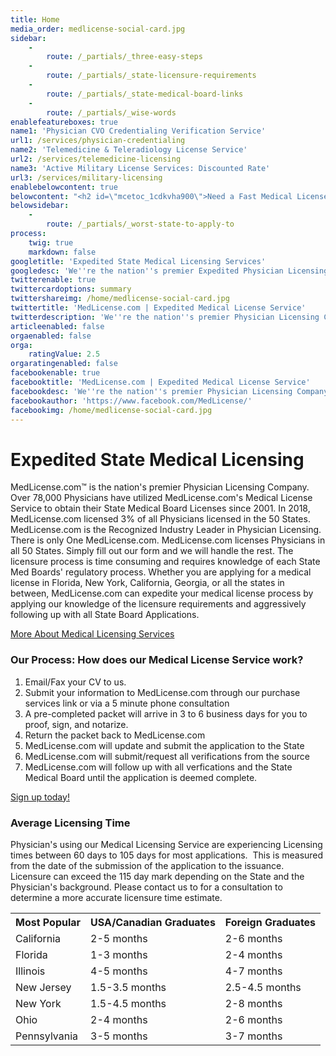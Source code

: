 ```yaml
---
title: Home
media_order: medlicense-social-card.jpg
sidebar:
    -
        route: /_partials/_three-easy-steps
    -
        route: /_partials/_state-licensure-requirements
    -
        route: /_partials/_state-medical-board-links
    -
        route: /_partials/_wise-words
enablefeatureboxes: true
name1: 'Physician CVO Credentialing Verification Service'
url1: /services/physician-credentialing
name2: 'Telemedicine & Teleradiology License Service'
url2: /services/telemedicine-licensing
name3: 'Active Military License Services: Discounted Rate'
url3: /services/military-licensing
enablebelowcontent: true
belowcontent: "<h2 id=\"mcetoc_1cdkvha900\">Need a Fast Medical License?</h2>\r\n<p>If you need a Medical License Fast and it doesn't matter where then consider the following States:</p>\r\n<h5># 1 - Indiana Medical Board</h5>\r\n<p>The Indiana Medical Board can issue a Temporary License in 2 weeks given that everything falls into place. Indiana has limited certification requirements which allows for an expedited process. The verifications which are required are limited to the NPDB-HIPDB report, Med School Transcripts, Exam Scores, and State License verficiations. Most licenses with Indiana are issued between 1 1/2 to 3 months.</p>\r\n<h5># 2 - Michigan Medical Board</h5>\r\n<p>The Michigan Medical Board is the only State with True Reciprocity. If a Physician has held an active License in the USA for at least 10 years, then the only verifications which are required are State License Certifications. Most licenses with Michigan are issued within 1 1/2 months to 3 months. If a Physician hasn't held a license for 10 years then the Physician's Medical School, State Licenses, and Board Scores have to be sent to the Indiana.</p>\r\n<h5># 3 - New York Medical Board</h5>\r\n<p>For Domestic Graduates, New York is one of the fastest States in the USA. Why? New York does not verify Employment, Privileges, Malpractice, or Medical Licenses. Because we only have to verify the physician's Med School, Training Hospitals, and Exam Scores. The process typically is complete and NY Med Licenses are issued between 1 1/2 to 3 months. The internal mail system with New York runs between 2-4 weeks. International Graduates can have a much longer licensure time frame due to the mandated FCVS Requirement for IMG's.</p>"
belowsidebar:
    -
        route: /_partials/_worst-state-to-apply-to
process:
    twig: true
    markdown: false
googletitle: 'Expedited State Medical Licensing Services'
googledesc: 'We''re the nation''s premier Expedited Physician Licensing Company. Over 61,000 State Medical Board Licenses  have been issued through MedLicense.com since 2001.'
twitterenable: true
twittercardoptions: summary
twittershareimg: /home/medlicense-social-card.jpg
twittertitle: 'MedLicense.com | Expedited Medical License Service'
twitterdescription: 'We''re the nation''s premier Physician Licensing Company. Over 61,000 Physicians have utilized MedLicense.com''s Medical License Service to obtain their State Medical Board Licenses since 2001.'
articleenabled: false
orgaenabled: false
orga:
    ratingValue: 2.5
orgaratingenabled: false
facebookenable: true
facebooktitle: 'MedLicense.com | Expedited Medical License Service'
facebookdesc: 'We''re the nation''s premier Physician Licensing Company. Over 61,000 Physicians have utilized MedLicense.com''s Medical License Service to obtain their State Medical Board Licenses since 2001.'
facebookauthor: 'https://www.facebook.com/MedLicense/'
facebookimg: /home/medlicense-social-card.jpg
---
```


<h1 id="mcetoc_1cec8a5l50">Expedited State Medical Licensing</h1>
<p>MedLicense.com&trade; is the nation's premier Physician Licensing Company. Over 78,000 Physicians have utilized MedLicense.com's Medical License Service to obtain their State Medical Board Licenses since 2001. In 2018, MedLicense.com licensed 3% of all Physicians licensed in the 50 States. MedLicense.com is the Recognized Industry Leader in Physician Licensing. There is only One MedLicense.com. MedLicense.com licenses Physicians in all 50 States. Simply fill out our form and we will handle the rest. The licensure process is time consuming and requires knowledge of each State Med Boards' regulatory process. Whether you are applying for a medical license in Florida, New York, California, Georgia, or all the states in between, MedLicense.com can expedite your medical license process by applying our knowledge of the licensure requirements and aggressively following up with all State Board Applications.</p>
<p><a class="btn btn-secondary" href="../../services">More About Medical Licensing Services</a></p>
<h3 id="mcetoc_1cec8a5l51">Our Process: How does our Medical License Service work?</h3>
<ol>
<li>Email/Fax your CV to us.</li>
<li>Submit your information to MedLicense.com through our purchase services link or via a 5 minute phone consultation</li>
<li>A pre-completed packet will arrive in 3 to 6 business days for you to proof, sign, and notarize.</li>
<li>Return the packet back to MedLicense.com</li>
<li>MedLicense.com will update and submit the application to the State</li>
<li>MedLicense.com will submit/request all verifications from the source</li>
<li>MedLicense.com will follow up with all verfications and the State Medical Board until the application is deemed complete.</li>
</ol>
<p><a class="btn btn-secondary" href="../../services">Sign up today!</a></p>
<h3 id="mcetoc_1cec8a5l52">Average Licensing Time</h3>
<p>Physician's using our Medical Licensing Service are experiencing Licensing times between&nbsp;60 days to&nbsp;105 days&nbsp;for most applications.&nbsp; This is measured from the date of the submission of the application to the issuance. Licensure can exceed the 115 day mark depending on the State and the Physician's background. Please contact us to for a consultation to determine a more accurate licensure time estimate.</p>
<div class="table-responsive">
<table class="table">
<tbody>
<tr>
<th>Most Popular</th>
<th>USA/Canadian Graduates</th>
<th>Foreign Graduates</th>
</tr>
<tr>
<td>California</td>
<td>2-5 months</td>
<td>2-6 months</td>
</tr>
<tr>
<td>Florida</td>
<td>1-3 months</td>
<td>2-4 months</td>
</tr>
<tr>
<td>Illinois</td>
<td>4-5 months</td>
<td>4-7 months</td>
</tr>
<tr>
<td>New Jersey</td>
<td>1.5-3.5 months</td>
<td>2.5-4.5 months</td>
</tr>
<tr>
<td>New York</td>
<td>1.5-4.5 months</td>
<td>2-8 months</td>
</tr>
<tr>
<td>Ohio</td>
<td>2-4 months</td>
<td>2-6 months</td>
</tr>
<tr>
<td>Pennsylvania</td>
<td>3-5 months</td>
<td>3-7 months</td>
</tr>
</tbody>
</table>
</div>